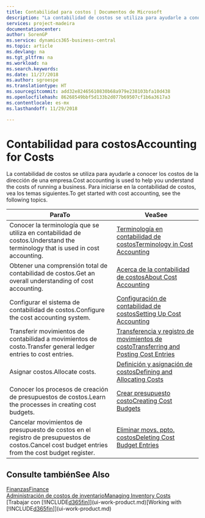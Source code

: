 ```yaml
---
title: Contabilidad para costos | Documentos de Microsoft
description: "La contabilidad de costos se utiliza para ayudarle a conocer los costos de la dirección de una empresa. Para iniciarse en la contabilidad de costos, vea los temas siguientes."
services: project-madeira
documentationcenter: 
author: SorenGP
ms.service: dynamics365-business-central
ms.topic: article
ms.devlang: na
ms.tgt_pltfrm: na
ms.workload: na
ms.search.keywords: 
ms.date: 11/27/2018
ms.author: sgroespe
ms.translationtype: HT
ms.sourcegitcommit: add32e82465610830b68a979e238103bfa10d438
ms.openlocfilehash: 86268549bbf5d133b2d077b69507cf1b6a3617a3
ms.contentlocale: es-mx
ms.lasthandoff: 11/29/2018

---
```

# <a name="accounting-for-costs"></a><span data-ttu-id="27662-104">Contabilidad para costos</span><span class="sxs-lookup"><span data-stu-id="27662-104">Accounting for Costs</span></span>
<span data-ttu-id="27662-105">La contabilidad de costos se utiliza para ayudarle a conocer los costos de la dirección de una empresa.</span><span class="sxs-lookup"><span data-stu-id="27662-105">Cost accounting is used to help you understand the costs of running a business.</span></span> <span data-ttu-id="27662-106">Para iniciarse en la contabilidad de costos, vea los temas siguientes.</span><span class="sxs-lookup"><span data-stu-id="27662-106">To get started with cost accounting, see the following topics.</span></span>  

|<span data-ttu-id="27662-107">Para</span><span class="sxs-lookup"><span data-stu-id="27662-107">To</span></span>|<span data-ttu-id="27662-108">Vea</span><span class="sxs-lookup"><span data-stu-id="27662-108">See</span></span>|  
|--------|---------|  
|<span data-ttu-id="27662-109">Conocer la terminología que se utiliza en contabilidad de costos.</span><span class="sxs-lookup"><span data-stu-id="27662-109">Understand the terminology that is used in cost accounting.</span></span>|[<span data-ttu-id="27662-110">Terminología en contabilidad de costos</span><span class="sxs-lookup"><span data-stu-id="27662-110">Terminology in Cost Accounting</span></span>](finance-terminology-in-cost-accounting.md)|  
|<span data-ttu-id="27662-111">Obtener una comprensión total de contabilidad de costos.</span><span class="sxs-lookup"><span data-stu-id="27662-111">Get an overall understanding of cost accounting.</span></span>|[<span data-ttu-id="27662-112">Acerca de la contabilidad de costos</span><span class="sxs-lookup"><span data-stu-id="27662-112">About Cost Accounting</span></span>](finance-about-cost-accounting.md)|  
|<span data-ttu-id="27662-113">Configurar el sistema de contabilidad de costos.</span><span class="sxs-lookup"><span data-stu-id="27662-113">Configure the cost accounting system.</span></span>|[<span data-ttu-id="27662-114">Configuración de contabilidad de costos</span><span class="sxs-lookup"><span data-stu-id="27662-114">Setting Up Cost Accounting</span></span>](finance-set-up-cost-accounting.md)|  
|<span data-ttu-id="27662-115">Transferir movimientos de contabilidad a movimientos de costo.</span><span class="sxs-lookup"><span data-stu-id="27662-115">Transfer general ledger entries to cost entries.</span></span>|[<span data-ttu-id="27662-116">Transferencia y registro de movimientos de costo</span><span class="sxs-lookup"><span data-stu-id="27662-116">Transferring and Posting Cost Entries</span></span>](finance-transfer-and-post-cost-entries.md)|  
|<span data-ttu-id="27662-117">Asignar costos.</span><span class="sxs-lookup"><span data-stu-id="27662-117">Allocate costs.</span></span>|[<span data-ttu-id="27662-118">Definición y asignación de costos</span><span class="sxs-lookup"><span data-stu-id="27662-118">Defining and Allocating Costs</span></span>](finance-define-and-allocate-costs.md)|  
|<span data-ttu-id="27662-119">Conocer los procesos de creación de presupuestos de costos.</span><span class="sxs-lookup"><span data-stu-id="27662-119">Learn the processes in creating cost budgets.</span></span>|[<span data-ttu-id="27662-120">Crear presupuesto costo</span><span class="sxs-lookup"><span data-stu-id="27662-120">Creating Cost Budgets</span></span>](finance-create-cost-budgets.md)|
|<span data-ttu-id="27662-121">Cancelar movimientos de presupuesto de costos en el registro de presupuestos de costos.</span><span class="sxs-lookup"><span data-stu-id="27662-121">Cancel cost budget entries from the cost budget register.</span></span>|[<span data-ttu-id="27662-122">Eliminar movs. ppto. costos</span><span class="sxs-lookup"><span data-stu-id="27662-122">Deleting Cost Budget Entries</span></span>](finance-how-to-delete-cost-budget-entries.md)| 


## <a name="see-also"></a><span data-ttu-id="27662-123">Consulte también</span><span class="sxs-lookup"><span data-stu-id="27662-123">See Also</span></span>  
[<span data-ttu-id="27662-124">Finanzas</span><span class="sxs-lookup"><span data-stu-id="27662-124">Finance</span></span>](finance.md)  
[<span data-ttu-id="27662-125">Administración de costos de inventario</span><span class="sxs-lookup"><span data-stu-id="27662-125">Managing Inventory Costs</span></span>](finance-manage-inventory-costs.md)  
<span data-ttu-id="27662-126">[Trabajar con [!INCLUDE[d365fin](includes/d365fin_md.md)]](ui-work-product.md)</span><span class="sxs-lookup"><span data-stu-id="27662-126">[Working with [!INCLUDE[d365fin](includes/d365fin_md.md)]](ui-work-product.md)</span></span>

